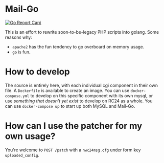 # Mail-Go
[![Go Report Card](https://goreportcard.com/badge/github.com/RiiConnect24/Mail-Go)](https://goreportcard.com/report/github.com/RiiConnect24/Mail-Go)

This is an effort to rewrite soon-to-be-legacy PHP scripts into golang.
Some reasons why:
- `apache2` has the fun tendency to go overboard on memory usage.
- `go` is fun.

# How to develop
The source is entirely here, with each individual cgi component in their own file.
A `Dockerfile` is available to create an image. You can use `docker-compose.yml` to develop on this specific component with its own mysql, or use *something that doesn't yet exist* to develop on RC24 as a whole.
You can use `docker-compose up` to start up both MySQL and Mail-Go.

# How can I use the patcher for my own usage?
You're welcome to `POST /patch` with a `nwc24msg.cfg` under form key `uploaded_config`.